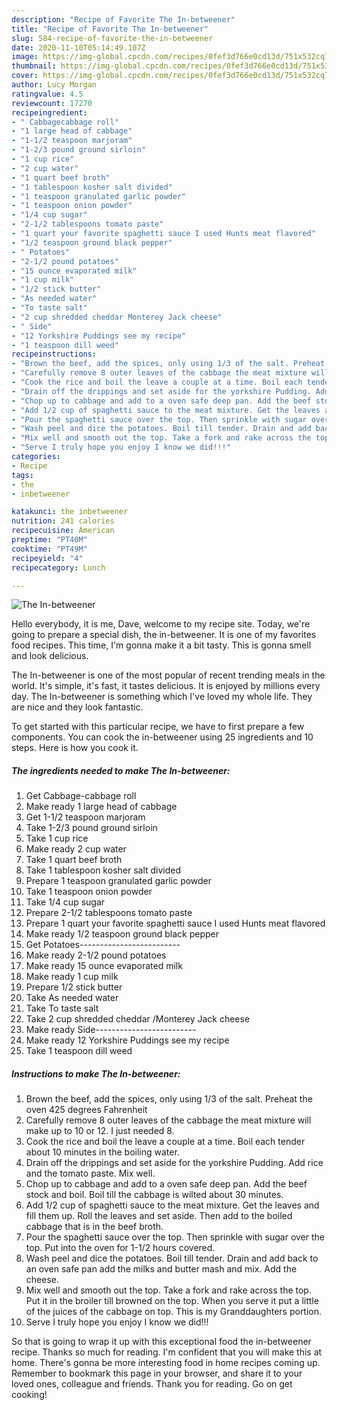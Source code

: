 ```yaml
---
description: "Recipe of Favorite The In-betweener"
title: "Recipe of Favorite The In-betweener"
slug: 584-recipe-of-favorite-the-in-betweener
date: 2020-11-10T05:14:49.107Z
image: https://img-global.cpcdn.com/recipes/0fef3d766e0cd13d/751x532cq70/the-in-betweener-recipe-main-photo.jpg
thumbnail: https://img-global.cpcdn.com/recipes/0fef3d766e0cd13d/751x532cq70/the-in-betweener-recipe-main-photo.jpg
cover: https://img-global.cpcdn.com/recipes/0fef3d766e0cd13d/751x532cq70/the-in-betweener-recipe-main-photo.jpg
author: Lucy Morgan
ratingvalue: 4.5
reviewcount: 17270
recipeingredient:
- " Cabbagecabbage roll"
- "1 large head of cabbage"
- "1-1/2 teaspoon marjoram"
- "1-2/3 pound ground sirloin"
- "1 cup rice"
- "2 cup water"
- "1 quart beef broth"
- "1 tablespoon kosher salt divided"
- "1 teaspoon granulated garlic powder"
- "1 teaspoon onion powder"
- "1/4 cup sugar"
- "2-1/2 tablespoons tomato paste"
- "1 quart your favorite spaghetti sauce I used Hunts meat flavored"
- "1/2 teaspoon ground black pepper"
- " Potatoes"
- "2-1/2 pound potatoes"
- "15 ounce evaporated milk"
- "1 cup milk"
- "1/2 stick butter"
- "As needed water"
- "To taste salt"
- "2 cup shredded cheddar Monterey Jack cheese"
- " Side"
- "12 Yorkshire Puddings see my recipe"
- "1 teaspoon dill weed"
recipeinstructions:
- "Brown the beef, add the spices, only using 1/3 of the salt. Preheat the oven 425 degrees Fahrenheit"
- "Carefully remove 8 outer leaves of the cabbage the meat mixture will make up to 10 or 12. I just needed 8."
- "Cook the rice and boil the leave a couple at a time. Boil each tender about 10 minutes in the boiling water."
- "Drain off the drippings and set aside for the yorkshire Pudding. Add rice and the tomato paste. Mix well."
- "Chop up to cabbage and add to a oven safe deep pan. Add the beef stock and boil. Boil till the cabbage is wilted about 30 minutes."
- "Add 1/2 cup of spaghetti sauce to the meat mixture. Get the leaves and fill them up. Roll the leaves and set aside. Then add to the boiled cabbage that is in the beef broth."
- "Pour the spaghetti sauce over the top. Then sprinkle with sugar over the top. Put into the oven for 1-1/2 hours covered."
- "Wash peel and dice the potatoes. Boil till tender. Drain and add back to an oven safe pan add the milks and butter mash and mix. Add the cheese."
- "Mix well and smooth out the top. Take a fork and rake across the top. Put it in the broiler till browned on the top. When you serve it put a little of the juices of the cabbage on top. This is my Granddaughters portion."
- "Serve I truly hope you enjoy I know we did!!!"
categories:
- Recipe
tags:
- the
- inbetweener

katakunci: the inbetweener 
nutrition: 241 calories
recipecuisine: American
preptime: "PT40M"
cooktime: "PT49M"
recipeyield: "4"
recipecategory: Lunch

---
```



![The In-betweener](https://img-global.cpcdn.com/recipes/0fef3d766e0cd13d/751x532cq70/the-in-betweener-recipe-main-photo.jpg)

Hello everybody, it is me, Dave, welcome to my recipe site. Today, we're going to prepare a special dish, the in-betweener. It is one of my favorites food recipes. This time, I'm gonna make it a bit tasty. This is gonna smell and look delicious.

The In-betweener is one of the most popular of recent trending meals in the world. It's simple, it's fast, it tastes delicious. It is enjoyed by millions every day. The In-betweener is something which I've loved my whole life. They are nice and they look fantastic.




To get started with this particular recipe, we have to first prepare a few components. You can cook the in-betweener using 25 ingredients and 10 steps. Here is how you cook it.

<!--inarticleads1-->

##### The ingredients needed to make The In-betweener:

1. Get  Cabbage-cabbage roll
1. Make ready 1 large head of cabbage
1. Get 1-1/2 teaspoon marjoram
1. Take 1-2/3 pound ground sirloin
1. Take 1 cup rice
1. Make ready 2 cup water
1. Take 1 quart beef broth
1. Take 1 tablespoon kosher salt divided
1. Prepare 1 teaspoon granulated garlic powder
1. Take 1 teaspoon onion powder
1. Take 1/4 cup sugar
1. Prepare 2-1/2 tablespoons tomato paste
1. Prepare 1 quart your favorite spaghetti sauce I used Hunts meat flavored
1. Make ready 1/2 teaspoon ground black pepper
1. Get  Potatoes-------------------------
1. Make ready 2-1/2 pound potatoes
1. Make ready 15 ounce evaporated milk
1. Make ready 1 cup milk
1. Prepare 1/2 stick butter
1. Take As needed water
1. Take To taste salt
1. Take 2 cup shredded cheddar /Monterey Jack cheese
1. Make ready  Side-------------------------
1. Make ready 12 Yorkshire Puddings see my recipe
1. Take 1 teaspoon dill weed




<!--inarticleads2-->

##### Instructions to make The In-betweener:

1. Brown the beef, add the spices, only using 1/3 of the salt. Preheat the oven 425 degrees Fahrenheit
1. Carefully remove 8 outer leaves of the cabbage the meat mixture will make up to 10 or 12. I just needed 8.
1. Cook the rice and boil the leave a couple at a time. Boil each tender about 10 minutes in the boiling water.
1. Drain off the drippings and set aside for the yorkshire Pudding. Add rice and the tomato paste. Mix well.
1. Chop up to cabbage and add to a oven safe deep pan. Add the beef stock and boil. Boil till the cabbage is wilted about 30 minutes.
1. Add 1/2 cup of spaghetti sauce to the meat mixture. Get the leaves and fill them up. Roll the leaves and set aside. Then add to the boiled cabbage that is in the beef broth.
1. Pour the spaghetti sauce over the top. Then sprinkle with sugar over the top. Put into the oven for 1-1/2 hours covered.
1. Wash peel and dice the potatoes. Boil till tender. Drain and add back to an oven safe pan add the milks and butter mash and mix. Add the cheese.
1. Mix well and smooth out the top. Take a fork and rake across the top. Put it in the broiler till browned on the top. When you serve it put a little of the juices of the cabbage on top. This is my Granddaughters portion.
1. Serve I truly hope you enjoy I know we did!!!




So that is going to wrap it up with this exceptional food the in-betweener recipe. Thanks so much for reading. I'm confident that you will make this at home. There's gonna be more interesting food in home recipes coming up. Remember to bookmark this page in your browser, and share it to your loved ones, colleague and friends. Thank you for reading. Go on get cooking!
